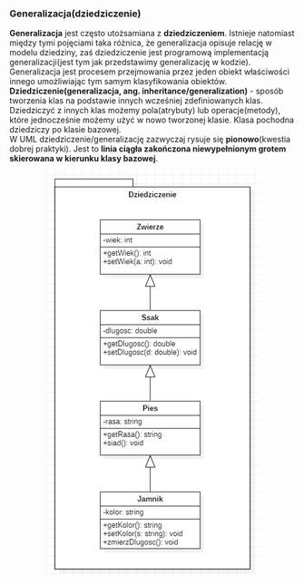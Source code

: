 ### Generalizacja(dziedziczenie)

**Generalizacja** jest często utożsamiana z **dziedziczeniem**. Istnieje natomiast między tymi pojęciami taka różnica, że generalizacja opisuje relację w modelu dziedziny, zaś dziedziczenie jest programową implementacją generalizacji(jest tym jak przedstawimy generalizację w kodzie). Generalizacja jest procesem przejmowania przez jeden obiekt właściwości innego umożliwiając tym samym klasyfikowania obiektów.
<br/>
**Dziedziczenie(generalizacja, ang. inheritance/generalization)** - sposób tworzenia klas na podstawie innych wcześniej zdefiniowanych klas. Dziedziczyć z innych klas możemy pola(atrybuty) lub operacje(metody), które jednocześnie możemy użyć w nowo tworzonej klasie. Klasa pochodna dziedziczy po klasie bazowej. 
<br/>
W UML dziedziczenie/generalizację zazwyczaj rysuje się **pionowo**(kwestia dobrej praktyki). Jest to **linia ciągła zakończona niewypełnionym grotem skierowana w kierunku klasy bazowej**. 

<p align="center">
  <img src="https://github.com/JakubMakaruk/UMCS/blob/master/Inzynieria%20oprogramowania/%C4%87wiczenia1/%C4%87w1.png">
</p>
